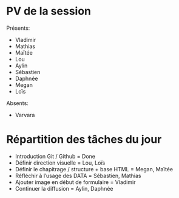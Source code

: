 # PV de la session

Présents:
- Vladimir
- Mathias
- Maïtée
- Lou
- Aylin
- Sébastien
- Daphnée
- Megan
- Loïs

Absents:
- Varvara


# Répartition des tâches du jour

* Introduction Git / Github = Done
* Définir direction visuelle =                    Lou, Loïs
* Définir le chapitrage / structure + base HTML = Megan, Maïtée 
* Réfléchir à l’usage des DATA =                  Sébastien, Mathias
* Ajouter image en début de formulaire =          Vladimir
* Continuer la diffusion =                        Aylin, Daphnée